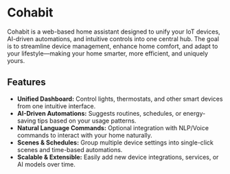 # Cohabit

Cohabit is a web-based home assistant designed to unify your IoT devices, AI-driven automations, and intuitive controls into one central hub. The goal is to streamline device management, enhance home comfort, and adapt to your lifestyle—making your home smarter, more efficient, and uniquely yours.

## Features

- **Unified Dashboard:** Control lights, thermostats, and other smart devices from one intuitive interface.
- **AI-Driven Automations:** Suggests routines, schedules, or energy-saving tips based on your usage patterns.
- **Natural Language Commands:** Optional integration with NLP/Voice commands to interact with your home naturally.
- **Scenes & Schedules:** Group multiple device settings into single-click scenes and time-based automations.
- **Scalable & Extensible:** Easily add new device integrations, services, or AI models over time.

